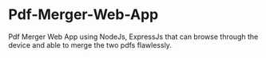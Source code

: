 # Pdf-Merger-Web-App
Pdf Merger Web App using NodeJs, ExpressJs that can browse through the device and able to merge the two pdfs flawlessly.

